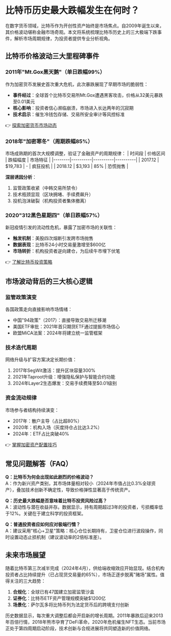 # 比特币历史最大跌幅发生在何时？

在数字货币领域，比特币作为开创性资产始终是市场焦点。自2009年诞生以来，其价格波动堪称金融市场奇观。本文将系统梳理比特币历史上的三大极端下跌事件，解析市场周期规律，为投资者提供专业分析视角。

## 比特币价格波动三大里程碑事件

### 2011年"Mt.Gox黑天鹅"（单日跌幅99%）
作为加密货币发展史首次重大危机，此次暴跌展现了早期市场的脆弱性：
- **事件经过**：全球首个比特币交易所Mt.Gox遭遇黑客攻击，价格从32美元暴跌至0.01美元
- **核心影响**：投资者信心濒临崩溃，市场进入长达两年的沉寂期
- **技术启示**：催生冷钱包存储、交易所安全审计等风控标准

👉 [探索加密货币市场动态](https://bit.ly/okx_welcome)

### 2018年"加密寒冬"（周期跌幅85%）
市场成熟期的首次大规模调整，验证了金融资产的周期规律：
| 时间段 | 价格区间 | 跌幅幅度 | 市场特征 |
|--------|----------|----------|----------|
| 2017.12 | $19,783 | - | 疯狂投机 |
| 2018.12 | $3,193 | 85% | 恐慌抛售 |

**深层诱因分析**：
1. 监管政策收紧（中韩交易所禁令）
2. 技术瓶颈显现（区块拥堵、手续费飙升）
3. 投机泡沫破裂（机构投资者集体撤离）

### 2020"312黑色星期四"（单日跌幅57%）
新冠疫情引发的流动性危机，暴露了加密市场的关联性：
- **触发机制**：美股四次熔断引发跨市场抛售
- **数据表现**：比特币24小时交易量激增至$600亿
- **市场转折**：机构投资者逆向建仓，为后续牛市埋下伏笔

👉 [了解比特币投资策略](https://bit.ly/okx_welcome)

## 市场波动背后的三大核心逻辑

### 监管政策演变
各国政策走向直接影响市场情绪：
- 中国"94政策"（2017）：直接导致交易所迁移潮
- 美国ETF审批：2021年首只期货ETF通过提振市场信心
- 欧盟MiCA法案：2024年将建立统一监管框架

### 技术迭代周期
网络升级与扩容方案决定长期价值：
1. 2017年SegWit激活：提升区块容量300%
2. 2021年Taproot升级：增强隐私保护与智能合约功能
3. 2024年Layer2生态爆发：交易手续费降至$0.01级别

### 资金流动规律
市场参与者结构持续演变：
- 2017年：散户主导（占比超80%）
- 2020年：机构入场（灰度持仓占比达3.2%）
- 2024年：ETF占比突破40%

👉 [掌握加密资产配置技巧](https://bit.ly/okx_welcome)

## 常见问题解答（FAQ）

**Q：比特币为何会出现如此剧烈的价格波动？**  
A：作为新兴资产类别，其市场体量相对较小（2024年市值占比0.3%全球资产），叠加技术创新不确定性，导致价格弹性显著高于传统资产。

**Q：历史最大跌幅是否意味着比特币投资风险过高？**  
A：波动性与潜在收益并存。数据显示，持有周期超过3年的投资者，亏损概率低于12%。关键在于建立科学的投资框架。

**Q：普通投资者应如何应对极端行情？**  
A：建议采用"核心+卫星"策略：核心仓位长期持有，卫星仓位进行波段操作，同时设置动态止损机制（建议波动率的2倍标准差）。

## 未来市场展望

随着比特币第三次减半完成（2024年4月），供给端收缩效应开始显现。结合机构投资者占比持续提升（已占现货交易量的65%），市场正逐步脱离"赌场"属性。值得关注的三大趋势：
1. **合规化**：全球已有47国建立加密监管沙盒
2. **证券化**：比特币ETF资产管理规模突破$1200亿
3. **场景化**：萨尔瓦多将比特币列为法定货币后的跨境支付创新

历史数据显示，每次重大调整后都会开启新的增长周期。2011年暴跌后迎来2013年百倍行情，2018年熊市孕育了DeFi革命，2020年危机催生NFT生态。当前市场正处于第四周期启动阶段，技术创新与合规进展将共同塑造新的价值网络。